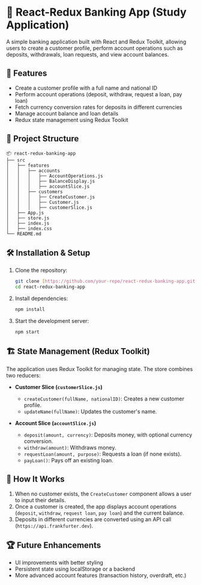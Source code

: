 # 🏦 React-Redux Banking App (Study Application)

A simple banking application built with React and Redux Toolkit, allowing users to create a customer profile, perform account operations such as deposits, withdrawals, loan requests, and view account balances.

## 🚀 Features

- Create a customer profile with a full name and national ID
- Perform account operations (deposit, withdraw, request a loan, pay loan)
- Fetch currency conversion rates for deposits in different currencies
- Manage account balance and loan details
- Redux state management using Redux Toolkit

## 📂 Project Structure

```
📦 react-redux-banking-app
├── src
│   ├── features
│   │   ├── accounts
│   │   │   ├── AccountOperations.js
│   │   │   ├── BalanceDisplay.js
│   │   │   ├── accountSlice.js
│   │   ├── customers
│   │   │   ├── CreateCustomer.js
│   │   │   ├── Customer.js
│   │   │   ├── customerSlice.js
│   ├── App.js
│   ├── store.js
│   ├── index.js
│   ├── index.css
└── README.md
```

## 🛠️ Installation & Setup

1. Clone the repository:
   ```sh
   git clone [https://github.com/your-repo/react-redux-banking-app.git](https://github.com/Dimitriy07/banking-app-redux.git)
   cd react-redux-banking-app
   ```
2. Install dependencies:
   ```sh
   npm install
   ```
3. Start the development server:
   ```sh
   npm start
   ```

## 🏗️ State Management (Redux Toolkit)

The application uses Redux Toolkit for managing state. The store combines two reducers:

- **Customer Slice (`customerSlice.js`)**
  - `createCustomer(fullName, nationalID)`: Creates a new customer profile.
  - `updateName(fullName)`: Updates the customer's name.

- **Account Slice (`accountSlice.js`)**
  - `deposit(amount, currency)`: Deposits money, with optional currency conversion.
  - `withdraw(amount)`: Withdraws money.
  - `requestLoan(amount, purpose)`: Requests a loan (if none exists).
  - `payLoan()`: Pays off an existing loan.

## 📜 How It Works

1. When no customer exists, the `CreateCustomer` component allows a user to input their details.
2. Once a customer is created, the app displays account operations (`deposit`, `withdraw`, `request loan`, `pay loan`) and the current balance.
3. Deposits in different currencies are converted using an API call (`https://api.frankfurter.dev`).

## 🏆 Future Enhancements

- UI improvements with better styling
- Persistent state using localStorage or a backend
- More advanced account features (transaction history, overdraft, etc.)


